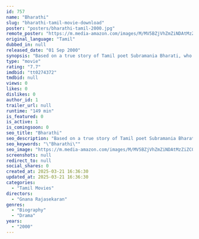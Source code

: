 ```yaml
---
id: 757
name: "Bharathi"
slug: "bharathi-tamil-movie-download"
poster: "posters/bharathi-tamil-2000.jpg"
remote_poster: "https://m.media-amazon.com/images/M/MV5BZjVhZmZiNDAtMzZiZC00Njg1LThhMDktMjE5NWJmOGE2NWIyXkEyXkFqcGdeQXVyMTEzNzg0Mjkx._V1_SX300.jpg"
original_language: "Tamil"
dubbed_in: null
released_date: "01 Sep 2000"
synopsis: "Based on a true story of Tamil poet Subramania Bharati, who struggled hard for the freedom of India."
type: "movie"
rating: "7.7"
imdbid: "tt0274372"
tmdbid: null
views: 0
likes: 0
dislikes: 0
author_id: 1
trailer_url: null
runtime: "149 min"
is_featured: 0
is_active: 1
is_comingsoon: 0
seo_title: "Bharathi"
seo_description: "Based on a true story of Tamil poet Subramania Bharati, who struggled hard for the freedom of India."
seo_keywords: "\"Bharathi\""
seo_image: "https://m.media-amazon.com/images/M/MV5BZjVhZmZiNDAtMzZiZC00Njg1LThhMDktMjE5NWJmOGE2NWIyXkEyXkFqcGdeQXVyMTEzNzg0Mjkx._V1_SX300.jpg"
screenshots: null
redirect_to: null
social_shares: 0
created_at: 2025-03-21 16:36:30
updated_at: 2025-03-21 16:36:30
categories:
  - "Tamil Movies"
directors:
  - "Gnana Rajasekaran"
genres:
  - "Biography"
  - "Drama"
years:
  - "2000"
---
```

